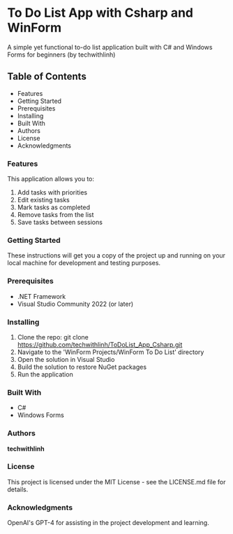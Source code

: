 # To Do List App with Csharp and WinForm
A simple yet functional to-do list application built with C# and Windows Forms for beginners (by techwithlinh)

## Table of Contents
- Features
- Getting Started
- Prerequisites
- Installing
- Built With
- Authors
- License
- Acknowledgments

### Features
This application allows you to:

1. Add tasks with priorities
2. Edit existing tasks
3. Mark tasks as completed
4. Remove tasks from the list
5. Save tasks between sessions

### Getting Started
These instructions will get you a copy of the project up and running on your local machine for development and testing purposes.

### Prerequisites
- .NET Framework
- Visual Studio Community 2022 (or later)

### Installing
1. Clone the repo: git clone https://github.com/techwithlinh/ToDoList_App_Csharp.git
2. Navigate to the 'WinForm Projects/WinForm To Do List' directory
3. Open the solution in Visual Studio
4. Build the solution to restore NuGet packages
5. Run the application

### Built With
- C#
- Windows Forms

### Authors
**techwithlinh**

### License
This project is licensed under the MIT License - see the LICENSE.md file for details.

### Acknowledgments
OpenAI's GPT-4 for assisting in the project development and learning.
